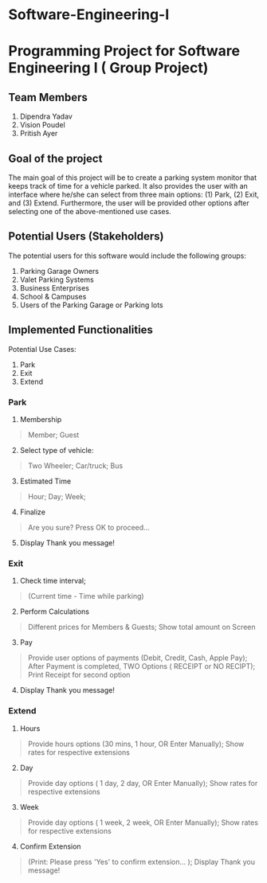 # Software-Engineering-I
# Programming Project for Software Engineering I ( Group Project) 
## Team Members
1. Dipendra Yadav
2. Vision Poudel
3. Pritish Ayer

## Goal of the project
The main goal of this project will be to create a parking system monitor that keeps track of time for a vehicle parked. It also provides the user with an interface where he/she can select from three main options: (1) Park, (2) Exit, and (3) Extend. Furthermore, the user will be provided other options after selecting one of the above-mentioned use cases.




## Potential Users (Stakeholders)
The potential users for this software would include the following groups:
1.  Parking Garage Owners
2.  Valet Parking Systems
3. Business Enterprises
4. School & Campuses
5. Users of the Parking Garage or Parking lots




## Implemented Functionalities


Potential Use Cases: 
1.  Park
2.  Exit
3.  Extend



### Park
1.  Membership
> Member;
> Guest 

2.  Select type of vehicle: 
> Two Wheeler;
> Car/truck;
> Bus

3. Estimated Time
> Hour;
> Day;
> Week;

4. Finalize
> Are you sure? Press OK to proceed...

5. Display Thank you message!

### Exit
1. Check time interval; 
> (Current time - Time while parking)

2. Perform Calculations
> Different prices for Members & Guests;
> Show total amount on Screen

3. Pay
> Provide user options of payments (Debit, Credit, Cash, Apple Pay);
> After Payment is completed, TWO Options ( RECEIPT or NO RECIPT);
> Print Receipt for second option

4. Display Thank you message!


### Extend
1. Hours
> Provide hours options (30 mins, 1 hour, OR Enter Manually);
> Show rates for respective extensions

2. Day
> Provide day options ( 1 day, 2 day, OR Enter Manually);
> Show rates for respective extensions

3. Week
> Provide day options ( 1 week, 2 week, OR Enter Manually);
> Show rates for respective extensions

4. Confirm Extension 
> (Print: Please press 'Yes' to confirm extension... );
> Display Thank you message!
    
    
